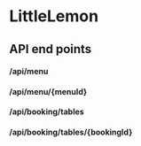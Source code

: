 # LittleLemon
## API end points
#### /api/menu
#### /api/menu/{menuId}
#### /api/booking/tables
#### /api/booking/tables/{bookingId}

